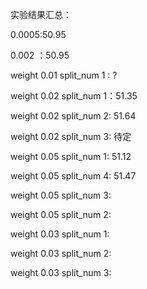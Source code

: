 实验结果汇总：

0.0005:50.95

0.002  ：50.95

weight 0.01 split_num 1 : ?

weight 0.02 split_num 1：51.35

weight 0.02 split_num 2:   51.64

weight 0.02 split_num 3:   待定

weight 0.05 split_num 1:   51.12

weight 0.05 split_num 4:   51.47

weight 0.05 split_num 3:   

weight 0.05 split_num 2:  

weight 0.03 split_num 1:   

weight 0.03 split_num 2:   

weight 0.03 split_num 3:   



